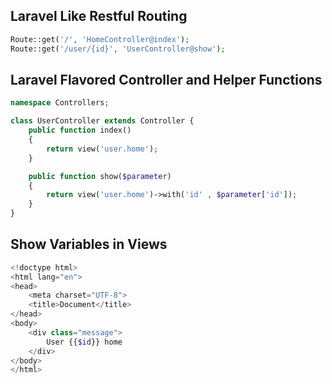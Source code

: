 ## Laravel Like Restful Routing

```php
Route::get('/', 'HomeController@index');
Route::get('/user/{id}', 'UserController@show');
```

## Laravel Flavored Controller and Helper Functions
```php
namespace Controllers;

class UserController extends Controller {
    public function index()
    {
        return view('user.home');
    }

    public function show($parameter)
    {
        return view('user.home')->with('id' , $parameter['id']);
    }
}
```

## Show Variables in Views
```php
<!doctype html>
<html lang="en">
<head>
    <meta charset="UTF-8">
    <title>Document</title>
</head>
<body>
    <div class="message">
        User {{$id}} home
    </div>
</body>
</html>
```